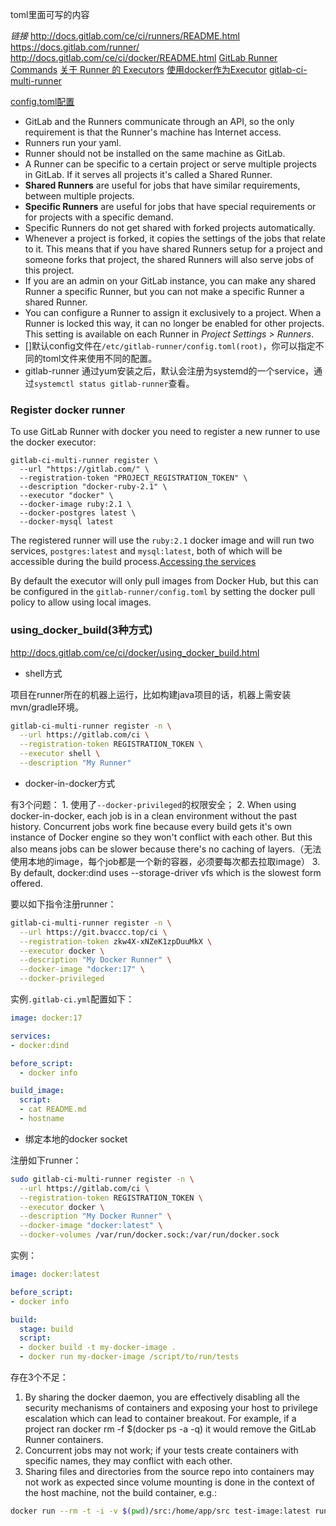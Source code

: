 
toml里面可写的内容


*链接*
http://docs.gitlab.com/ce/ci/runners/README.html
https://docs.gitlab.com/runner/
http://docs.gitlab.com/ce/ci/docker/README.html
[GitLab Runner Commands](https://docs.gitlab.com/runner/commands/README.html)
[关于 Runner 的 Executors](https://docs.gitlab.com/runner/executors/README.html)
[使用docker作为Executor](https://docs.gitlab.com/runner/executors/docker.html)
[gitlab-ci-multi-runner](https://gitlab.com/gitlab-org/gitlab-ci-multi-runner/tree/master/docs)

[config.toml配置](https://docs.gitlab.com/runner/configuration/advanced-configuration.html)

- GitLab and the Runners communicate through an API, so the only requirement is that the Runner's machine has Internet access.
- Runners run your yaml.
- Runner should not be installed on the same machine as GitLab.
- A Runner can be specific to a certain project or serve multiple projects in GitLab. If it serves all projects it's called a Shared Runner.
- **Shared Runners** are useful for jobs that have similar requirements, between multiple projects.
- **Specific Runners** are useful for jobs that have special requirements or for projects with a specific demand. 
- Specific Runners do not get shared with forked projects automatically.
- Whenever a project is forked, it copies the settings of the jobs that relate to it. This means that if you have shared Runners setup for a project and someone forks that project, the shared Runners will also serve jobs of this project.
- If you are an admin on your GitLab instance, you can make any shared Runner a specific Runner, but you can not make a specific Runner a shared Runner.
- You can configure a Runner to assign it exclusively to a project. When a Runner is locked this way, it can no longer be enabled for other projects. This setting is available on each Runner in *Project Settings > Runners*.
- []默认config文件在`/etc/gitlab-runner/config.toml(root)`，你可以指定不同的toml文件来使用不同的配置。
- gitlab-runner 通过yum安装之后，默认会注册为systemd的一个service，通过`systemctl status gitlab-runner`查看。


### Register docker runner 

To use GitLab Runner with docker you need to register a new runner to use the docker executor:

```
gitlab-ci-multi-runner register \
  --url "https://gitlab.com/" \
  --registration-token "PROJECT_REGISTRATION_TOKEN" \
  --description "docker-ruby-2.1" \
  --executor "docker" \
  --docker-image ruby:2.1 \
  --docker-postgres latest \
  --docker-mysql latest
```

The registered runner will use the `ruby:2.1` docker image and will run two services, `postgres:latest` and `mysql:latest`, both of which will be accessible during the build process.[Accessing the services](http://docs.gitlab.com/ce/ci/docker/using_docker_images.html#accessing-the-services)

By default the executor will only pull images from Docker Hub, but this can be configured in the `gitlab-runner/config.toml` by setting the docker pull policy to allow using local images.


### using_docker_build(3种方式)

http://docs.gitlab.com/ce/ci/docker/using_docker_build.html

- shell方式

项目在runner所在的机器上运行，比如构建java项目的话，机器上需安装mvn/gradle环境。

```sh
gitlab-ci-multi-runner register -n \
  --url https://gitlab.com/ci \
  --registration-token REGISTRATION_TOKEN \
  --executor shell \
  --description "My Runner"
```


- docker-in-docker方式

有3个问题：
    1. 使用了`--docker-privileged`的权限安全；
    2. When using docker-in-docker, each job is in a clean environment without the past history. Concurrent jobs work fine because every build gets it's own instance of Docker engine so they won't conflict with each other. But this also means jobs can be slower because there's no caching of layers.（无法使用本地的image，每个job都是一个新的容器，必须要每次都去拉取image）
    3. By default, docker:dind uses --storage-driver vfs which is the slowest form offered. 

要以如下指令注册runner：

```sh
gitlab-ci-multi-runner register -n \
  --url https://git.bvaccc.top/ci \
  --registration-token zkw4X-xNZeK1zpDuuMkX \
  --executor docker \
  --description "My Docker Runner" \
  --docker-image "docker:17" \
  --docker-privileged
```

实例`.gitlab-ci.yml`配置如下：

```yml
image: docker:17

services:
- docker:dind

before_script:
  - docker info

build_image:
  script:
  - cat README.md
  - hostname
```


- 绑定本地的docker socket

注册如下runner：

```sh
sudo gitlab-ci-multi-runner register -n \
  --url https://gitlab.com/ci \
  --registration-token REGISTRATION_TOKEN \
  --executor docker \
  --description "My Docker Runner" \
  --docker-image "docker:latest" \
  --docker-volumes /var/run/docker.sock:/var/run/docker.sock
```

实例：

```yml
image: docker:latest

before_script:
- docker info

build:
  stage: build
  script:
  - docker build -t my-docker-image .
  - docker run my-docker-image /script/to/run/tests
```

存在3个不足：

1. By sharing the docker daemon, you are effectively disabling all the security mechanisms of containers and exposing your host to privilege escalation which can lead to container breakout. For example, if a project ran docker rm -f $(docker ps -a -q) it would remove the GitLab Runner containers.
1. Concurrent jobs may not work; if your tests create containers with specific names, they may conflict with each other.
1. Sharing files and directories from the source repo into containers may not work as expected since volume mounting is done in the context of the host machine, not the build container, e.g.:
```sh
docker run --rm -t -i -v $(pwd)/src:/home/app/src test-image:latest run_app_tests
```


